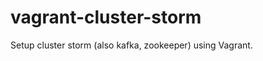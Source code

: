 vagrant-cluster-storm
=====================

Setup cluster storm (also kafka, zookeeper) using Vagrant.
